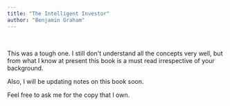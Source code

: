 ```yaml
---
title: "The Intelligent Investor"
author: "Benjamin Graham"
---
```


<br/>

This was a tough one. I still don't understand all the concepts very well, but from what I know at present this book is a must read irrespective of your background. 

Also, I will be updating notes on this book soon. 

Feel free to ask me for the copy that I own. 

<br/>
<br/>